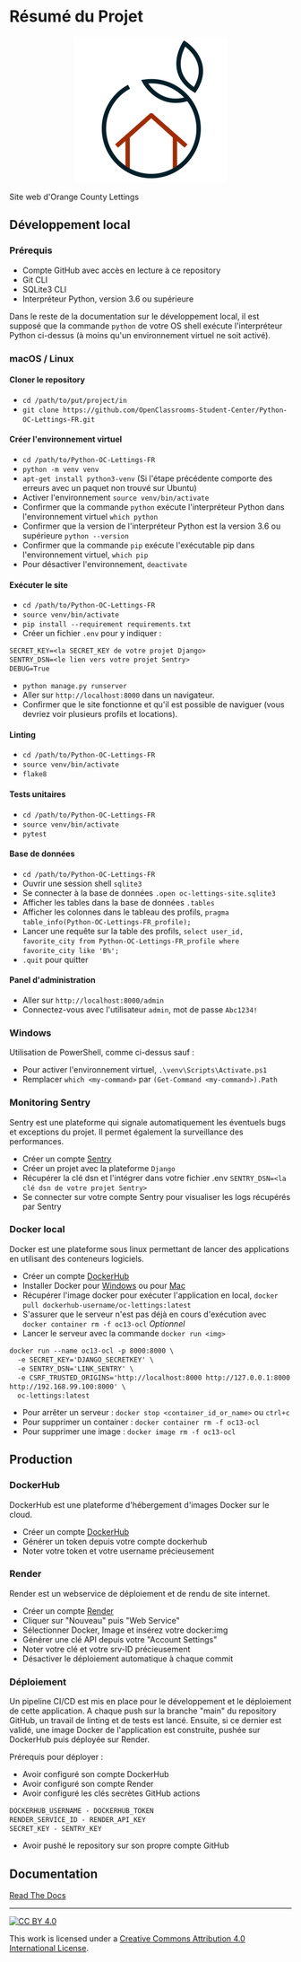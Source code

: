 # Résumé du Projet

<p align="center"><img src="https://raw.githubusercontent.com/SachaaBoris/OC_13_OCL/main/static/assets/img/logo.png" width="273"/></p>
Site web d'Orange County Lettings


## Développement local

### Prérequis

- Compte GitHub avec accès en lecture à ce repository
- Git CLI
- SQLite3 CLI
- Interpréteur Python, version 3.6 ou supérieure

Dans le reste de la documentation sur le développement local, il est supposé que la commande `python` de votre OS shell exécute l'interpréteur Python ci-dessus (à moins qu'un environnement virtuel ne soit activé).

### macOS / Linux

#### Cloner le repository

- `cd /path/to/put/project/in`
- `git clone https://github.com/OpenClassrooms-Student-Center/Python-OC-Lettings-FR.git`

#### Créer l'environnement virtuel

- `cd /path/to/Python-OC-Lettings-FR`
- `python -m venv venv`
- `apt-get install python3-venv` (Si l'étape précédente comporte des erreurs avec un paquet non trouvé sur Ubuntu)
- Activer l'environnement `source venv/bin/activate`
- Confirmer que la commande `python` exécute l'interpréteur Python dans l'environnement virtuel
`which python`
- Confirmer que la version de l'interpréteur Python est la version 3.6 ou supérieure `python --version`
- Confirmer que la commande `pip` exécute l'exécutable pip dans l'environnement virtuel, `which pip`
- Pour désactiver l'environnement, `deactivate`

#### Exécuter le site

- `cd /path/to/Python-OC-Lettings-FR`
- `source venv/bin/activate`
- `pip install --requirement requirements.txt`
- Créer un fichier `.env` pour y indiquer :
```
SECRET_KEY=<la SECRET_KEY de votre projet Django>
SENTRY_DSN=<le lien vers votre projet Sentry>
DEBUG=True
```
- `python manage.py runserver`
- Aller sur `http://localhost:8000` dans un navigateur.
- Confirmer que le site fonctionne et qu'il est possible de naviguer (vous devriez voir plusieurs profils et locations).

#### Linting

- `cd /path/to/Python-OC-Lettings-FR`
- `source venv/bin/activate`
- `flake8`

#### Tests unitaires

- `cd /path/to/Python-OC-Lettings-FR`
- `source venv/bin/activate`
- `pytest`

#### Base de données

- `cd /path/to/Python-OC-Lettings-FR`
- Ouvrir une session shell `sqlite3`
- Se connecter à la base de données `.open oc-lettings-site.sqlite3`
- Afficher les tables dans la base de données `.tables`
- Afficher les colonnes dans le tableau des profils, `pragma table_info(Python-OC-Lettings-FR_profile);`
- Lancer une requête sur la table des profils, `select user_id, favorite_city from Python-OC-Lettings-FR_profile where favorite_city like 'B%';`
- `.quit` pour quitter

#### Panel d'administration

- Aller sur `http://localhost:8000/admin`
- Connectez-vous avec l'utilisateur `admin`, mot de passe `Abc1234!`

### Windows

Utilisation de PowerShell, comme ci-dessus sauf :

- Pour activer l'environnement virtuel, `.\venv\Scripts\Activate.ps1`
- Remplacer `which <my-command>` par `(Get-Command <my-command>).Path`

### Monitoring Sentry

Sentry est une plateforme qui signale automatiquement les éventuels bugs et exceptions du projet. Il permet également la surveillance des performances.

- Créer un compte [Sentry](https://sentry.io/signup/?original_referrer=https%3A%2F%2Fdocs.sentry.io%2F)
- Créer un projet avec la plateforme `Django`
- Récupérer la clé dsn et l'intégrer dans votre fichier .env
`SENTRY_DSN=<la clé dsn de votre projet Sentry>`
- Se connecter sur votre compte Sentry pour visualiser les logs récupérés 
  par Sentry

### Docker local

Docker est une plateforme sous linux permettant de lancer des applications en 
utilisant des conteneurs logiciels.

- Créer un compte [DockerHub](https://hub.docker.com/)
- Installer Docker pour [Windows](https://docs.docker.com/desktop/install/windows-install/) ou pour [Mac](https://docs.docker.com/desktop/install/mac-install/)
- Récupérer l'image docker pour exécuter l'application en local, `docker pull dockerhub-username/oc-lettings:latest`
- S'assurer que le serveur n'est pas déjà en cours d'exécution avec `docker container rm -f oc13-ocl` *Optionnel*
- Lancer le serveur avec la commande `docker run <img>`
```
docker run --name oc13-ocl -p 8000:8000 \
  -e SECRET_KEY='DJANGO_SECRETKEY' \
  -e SENTRY_DSN='LINK_SENTRY' \
  -e CSRF_TRUSTED_ORIGINS='http://localhost:8000 http://127.0.0.1:8000 http://192.168.99.100:8000' \
  oc-lettings:latest
```
- Pour arrêter un serveur : `docker stop <container_id_or_name>` ou `ctrl+c`
- Pour supprimer un container : `docker container rm -f oc13-ocl`
- Pour supprimer une image : `docker image rm -f oc13-ocl`

## Production

### DockerHub

DockerHub est une plateforme d'hébergement d'images Docker sur le cloud.

- Créer un compte [DockerHub](https://hub.docker.com/#)
- Générer un token depuis votre compte dockerhub
- Noter votre token et votre username précieusement

### Render

Render est un webservice de déploiement et de rendu de site internet.

- Créer un compte [Render](https://dashboard.render.com/#)
- Cliquer sur "Nouveau" puis "Web Service"
- Sélectionner Docker, Image et insérez votre docker:img
- Générer une clé API depuis votre "Account Settings"
- Noter votre clé et votre srv-ID précieusement
- Désactiver le déploiement automatique à chaque commit

### Déploiement

Un pipeline CI/CD est mis en place pour le développement et le déploiement de cette application. A chaque push sur la branche "main" du repository GitHub, un travail de linting et de tests est lancé. Ensuite, si ce dernier est validé, une image Docker de l'application est construite, pushée sur DockerHub puis déployée sur Render.

Prérequis pour déployer :
- Avoir configuré son compte DockerHub
- Avoir configuré son compte Render
- Avoir configuré les clés secrètes GitHub actions
```
DOCKERHUB_USERNAME - DOCKERHUB_TOKEN
RENDER_SERVICE_ID - RENDER_API_KEY
SECRET_KEY - SENTRY_KEY
```
- Avoir pushé le repository sur son propre compte GitHub


## Documentation
  
[Read The Docs](https://oc-13-ocl.readthedocs.io/en/latest/#)
  
  
---  
  
[![CC BY 4.0][cc-by-shield]][cc-by]  
  
This work is licensed under a [Creative Commons Attribution 4.0 International License][cc-by].  
  
[cc-by]: http://creativecommons.org/licenses/by/4.0/  
[cc-by-shield]: https://img.shields.io/badge/License-CC%20BY%204.0-lightgrey.svg  